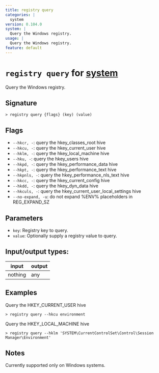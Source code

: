 ```yaml
---
title: registry query
categories: |
  system
version: 0.104.0
system: |
  Query the Windows registry.
usage: |
  Query the Windows registry.
feature: default
---
```

<!-- This file is automatically generated. Please edit the command in https://github.com/nushell/nushell instead. -->

# `registry query` for [system](/commands/categories/system.md)

<div class='command-title'>Query the Windows registry.</div>

## Signature

```> registry query {flags} (key) (value)```

## Flags

 -  `--hkcr, -`: query the hkey_classes_root hive
 -  `--hkcu, -`: query the hkey_current_user hive
 -  `--hklm, -`: query the hkey_local_machine hive
 -  `--hku, -`: query the hkey_users hive
 -  `--hkpd, -`: query the hkey_performance_data hive
 -  `--hkpt, -`: query the hkey_performance_text hive
 -  `--hkpnls, -`: query the hkey_performance_nls_text hive
 -  `--hkcc, -`: query the hkey_current_config hive
 -  `--hkdd, -`: query the hkey_dyn_data hive
 -  `--hkculs, -`: query the hkey_current_user_local_settings hive
 -  `--no-expand, -u`: do not expand %ENV% placeholders in REG_EXPAND_SZ

## Parameters

 -  `key`: Registry key to query.
 -  `value`: Optionally supply a registry value to query.


## Input/output types:

| input   | output |
| ------- | ------ |
| nothing | any    |

## Examples

Query the HKEY_CURRENT_USER hive
```nu
> registry query --hkcu environment

```

Query the HKEY_LOCAL_MACHINE hive
```nu
> registry query --hklm 'SYSTEM\CurrentControlSet\Control\Session Manager\Environment'

```

## Notes
Currently supported only on Windows systems.
